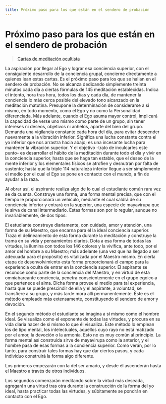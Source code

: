 ```yaml
---
title: Próximo paso para los que están en el sendero de probación 
---
```


# Próximo paso para los que están en el sendero de probación

> [Cartas de meditación ocultista](/cartas-meditacion-ocultista/carta6#en145)

La aspiración por llegar al Ego y lograr esa conciencia superior, con el consiguiente desarrollo de la conciencia grupal, concierne directamente a quienes lean estas cartas. Es el próximo paso para los que se hallan en el sendero de probación. No se alcanza dedicando simplemente treinta minutos cada día a ciertas fórmulas de <pin lang="en">145</pin> meditación establecidas. Indica el intento, hora tras hora, todos los días y cada día, de mantener la conciencia lo más cerca posible del elevado tono alcanzado en la meditación matutina. Presupone la determinación de considerarse a sí mismo, en todo momento, como el Ego y no como la Personalidad diferenciada. Más adelante, cuando el Ego asuma mayor control, implicará la capacidad de verse uno mismo como parte de un grupo, sin tener intereses ni deseos, objetivos ni anhelos, aparte del bien del grupo. Demanda una vigilancia constante cada hora del día, para evitar descender nuevamente a la vibración inferior. Significa una lucha constante contra el yo inferior que nos arrastra hacia abajo; es una incesante lucha para mantener la vibración superior. Y el objetivo -trato de inculcarles este punto- es desarrollar el hábito de la meditación durante todo el día y vivir en la conciencia superior, hasta que se haga tan estable, que el deseo de la mente inferior y los elementales físicos se atrofien y desnutran por falta de sustento; hasta que la triple <pin lang="es">114</pin> naturaleza inferior llegue a ser simplemente el medio por el cual el Ego se pone en contacto con el mundo, a fin de ayudar a la raza.

Al obrar así, el aspirante realiza algo de lo cual el estudiante común rara vez se da cuenta. Construye una forma, una forma mental precisa, que con el tiempo le proporcionará un vehículo, mediante el cual saldrá de su conciencia inferior y entrará en la superior, una especie de mayavirupa que le sirva de canal intermediario. Estas formas son por lo regular, aunque no invariablemente, de dos tipos:

El estudiante construye diariamente, con cuidado, amor y atención, una forma de su Maestro, que encarna para él la ideal conciencia superior. Traza el delineamiento de esta forma durante la meditación y construye la trama en su vida y pensamientos diarios. Dota a esa forma de todas las virtudes, la ilumina con todos los <pin lang="en">146</pin> colores y la vivifica, ante todo, por el amor del hombre a su Maestro; más adelante (una vez que ha llegado a ser adecuada para el propósito) es vitalizada por el Maestro mismo. En cierta etapa de desenvolvimiento esta forma proporcionará el campo para la experiencia oculta de entrar en la conciencia superior. El aspirante se reconoce como parte de la conciencia del Maestro, y en virtud de esta omniabarcante conciencia, penetra conscientemente en el grupo egoico a que pertenece el alma. Dicha forma provee el medio para tal experiencia, hasta que se puede prescindir de ella y el aspirante, a voluntad, se transfiere a su grupo, y más tarde mora allí permanentemente. Éste es el método empleado más extensamente, constituyendo el sendero de amor y devoción.

En el segundo método el estudiante se imagina a sí mismo como el hombre ideal. Se visualiza como el exponente de todas las virtudes, y procura en su vida diaria hacer de sí mismo lo que él visualiza. Este método lo emplean los de tipo mental, los intelectuales, aquellos cuyo rayo no está matizado por el amor, la devoción o la armonía. Esto no es muy común al principio. La forma mental así construida sirve de mayavirupa como la anterior, y el hombre pasa de esas formas a la conciencia superior. Como verán, por lo tanto, para construir tales formas hay que dar ciertos pasos, y cada individuo construirá la forma algo diferente.

Los primeros empezarán con la del ser amado, y desde él ascenderán hasta el Maestro a través de otros individuos.

Los segundos comenzarán meditando sobre la virtud más deseada, agregarán una virtud tras otra durante la construcción de la forma del yo ideal, hasta practicar todas las virtudes, y súbitamente se pondrán en contacto con el Ego.
